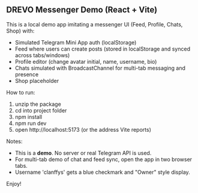 
DREVO Messenger Demo (React + Vite)
----------------------------------

This is a local demo app imitating a messenger UI (Feed, Profile, Chats, Shop) with:
- Simulated Telegram Mini App auth (localStorage)
- Feed where users can create posts (stored in localStorage and synced across tabs/windows)
- Profile editor (change avatar initial, name, username, bio)
- Chats simulated with BroadcastChannel for multi-tab messaging and presence
- Shop placeholder

How to run:
1. unzip the package
2. cd into project folder
3. npm install
4. npm run dev
5. open http://localhost:5173 (or the address Vite reports)

Notes:
- This is a **demo**. No server or real Telegram API is used.
- For multi-tab demo of chat and feed sync, open the app in two browser tabs.
- Username 'clanffys' gets a blue checkmark and "Owner" style display.

Enjoy!
